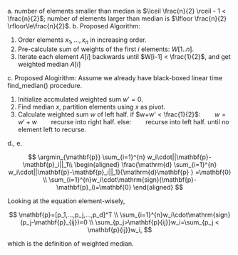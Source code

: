
a.
number of elements smaller than median is $\lceil \frac{n}{2} \rceil - 1 < \frac{n}{2}$;
number of elements larger than median is $\lfloor \frac{n}{2} \rfloor\le\frac{n}{2}$.
b.
Proposed Algorithm:
1. Order elements $x_1,...,x_n$ in increasing order.
2. Pre-calculate sum of weights of the first $i$ elements: $W[1..n]$.
3. Iterate each element $A[i]$ backwards until $W[i-1] < \frac{1}{2}$, and get weighted median $A[i]$


c.
Proposed Alogirithm:
Assume we already have black-boxed linear time find_median() procedure.
1. Initialize accmulated weighted sum $w'=0$. 
2. Find median $x$, partition elements using $x$ as pivot.
3. Calculate weighted sum $w$ of left half. 
    if $w+w' < \frac{1}{2}$:
    &emsp;&emsp;$w=w'+w$
    &emsp;&emsp;recurse into right half.
    else:
    &emsp;&emsp;recurse into left half.
    until no element left to recurse.


d., e.

$$
\argmin_{\mathbf{p}} \sum_{i=1}^{n} w_i\cdot||\mathbf{p}-\mathbf{p}_i||_1\\
\begin{aligned}
\frac{\mathrm{d} \sum_{i=1}^{n} w_i\cdot||\mathbf{p}-\mathbf{p}_i||_1}{\mathrm{d}\mathbf{p} }
=\mathbf{0}
\\
\sum_{i=1}^{n}w_i\cdot\mathrm{sign}(\mathbf{p}-\mathbf{p}_i)=\mathbf{0}
\end{aligned}
$$

Looking at the equation element-wisely,

$$
\mathbf{p}=[p_1,...,p_j,...,p_d]^T
\\
\sum_{i=1}^{n}w_i\cdot\mathrm{sign}(p_j-\mathbf{p}_{ij})=0
\\
\sum_{p_j>\mathbf{p}{ij}}w_i=\sum_{p_j < \mathbf{p}{ij}}w_i,
$$

which is the definition of weighted median.